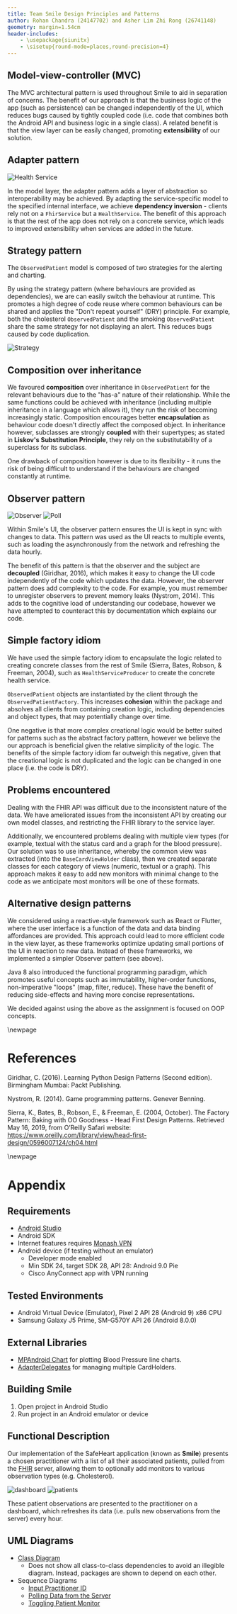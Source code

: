 ```yaml
---
title: Team Smile Design Principles and Patterns
author: Rohan Chandra (24147702) and Asher Lim Zhi Rong (26741148)
geometry: margin=1.54cm
header-includes:
    - \usepackage{siunitx}
    - \sisetup{round-mode=places,round-precision=4}
---
```


## Model-view-controller (MVC)
The MVC architectural pattern is used throughout Smile to aid in separation of concerns. The benefit of our approach is that the business logic of the app (such as persistence) can be changed independently of the UI, which reduces bugs caused by tightly coupled code (i.e. code that combines both the Android API and business logic in a single class). A related benefit is that the view layer can be easily changed, promoting **extensibility** of our solution.

## Adapter pattern
![](./markdown-assets/rsz_healthService.png "Health Service")

In the model layer, the adapter pattern adds a layer of abstraction so interoperability may be achieved. By adapting the service-specific model to the specified internal interface, we achieve **dependency inversion** - clients rely not on a `FhirService` but a `HealthService`. The benefit of this approach is that the rest of the app does not rely on a concrete service, which leads to improved extensibility when services are added in the future.

## Strategy pattern
The `ObservedPatient` model is composed of two strategies for the alerting and charting.

By using the strategy pattern (where behaviours are provided as dependencies), we are can easily switch the behaviour at runtime. This promotes a high degree of code reuse where common behaviours can be shared and applies the "Don't repeat yourself" (DRY) principle. For example, both the cholesterol `ObservedPatient` and the smoking `ObservedPatient` share the same strategy for not displaying an alert. This reduces bugs caused by code duplication.

![](./markdown-assets/strategy.png "Strategy")

## Composition over inheritance
We favoured **composition** over inheritance in `ObservedPatient` for the relevant behaviours due to the "has-a" nature of their relationship. While the same functions could be achieved with inheritance (including multiple inheritance in a language which allows it), they run the risk of becoming increasingly static. Composition encourages better **encapsulation** as behaviour code doesn't directly affect the composed object. In inheritance however, subclasses are strongly **coupled** with their supertypes; as stated in **Liskov's Substitution Principle**, they rely on the substitutability of a superclass for its subclass. 

One drawback of composition however is due to its flexibility - it runs the risk of being difficult to understand if the behaviours are changed constantly at runtime.

## Observer pattern
![](./markdown-assets/rsz_observers.png "Observer")
![](./markdown-assets/rsz_polling.png "Poll")

Within Smile's UI, the observer pattern ensures the UI is kept in sync with changes to data. This pattern was used as the UI reacts to multiple events, such as loading the asynchronously from the network and refreshing the data hourly.

The benefit of this pattern is that the observer and the subject are **decoupled** (Giridhar, 2016), which makes it easy to change the UI code independently of the code which updates the data. However, the observer pattern does add complexity to the code. For example, you must remember to unregister observers to prevent memory leaks (Nystrom, 2014). This adds to the cognitive load of understanding our codebase, however we have attempted to counteract this by documentation which explains our code.

## Simple factory idiom
We have used the simple factory idiom to encapsulate the logic related to creating concrete classes from the rest of Smile (Sierra, Bates, Robson, & Freeman, 2004), such as `HealthServiceProducer` to create the concrete health service.

`ObservedPatient` objects are instantiated by the client through the `ObservedPatientFactory`. This increases **cohesion** within the package and absolves all clients from containing creation logic, including dependencies and object types, that may potentially change over time.

One negative is that more complex creational logic would be better suited for patterns such as the abstract factory pattern, however we believe the our approach is beneficial given the relative simplicity of the logic. The benefits of the simple factory idiom far outweigh this negative, given that the creational logic is not duplicated and the logic can be changed in one place (i.e. the code is DRY). 

## Problems encountered
Dealing with the FHIR API was difficult due to the inconsistent nature of the data. We have ameliorated issues from the inconsistent API by creating our own model classes, and restricting the FHIR library to the service layer.

Additionally, we encountered problems dealing with multiple view types (for example, textual with the status card and a graph for the blood pressure). Our solution was to use inheritance, whereby the common view was extracted (into the `BaseCardViewHolder` class), then we created separate classes for each category of views (numeric, textual or a graph). This approach makes it easy to add new monitors with minimal change to the code as we anticipate most monitors will be one of these formats.

## Alternative design patterns
We considered using a reactive-style framework such as React or Flutter, where the user interface is a function of the data and data binding affordances are provided. This approach could lead to more efficient code in the view layer, as these frameworks optimize updating small portions of the UI in reaction to new data. Instead of these frameworks, we implemented a simpler Observer pattern (see above).

Java 8 also introduced the functional programming paradigm, which promotes useful concepts such as immutability, higher-order functions, non-imperative "loops" (map, filter, reduce). These have the benefit of reducing side-effects and having more concise representations.

We decided against using the above as the assignment is focused on OOP concepts. 

\newpage

# References
Giridhar, C. (2016). Learning Python Design Patterns (Second edition). Birmingham Mumbai: Packt Publishing.

Nystrom, R. (2014). Game programming patterns. Genever Benning.

Sierra, K., Bates, B., Robson, E., & Freeman, E. (2004, October). The Factory Pattern: Baking with OO Goodness - Head First Design Patterns. Retrieved May 16, 2019, from O’Reilly Safari website: https://www.oreilly.com/library/view/head-first-design/0596007124/ch04.html

\newpage

# Appendix

## Requirements
- [Android Studio](https://developer.android.com/studio/install)
- Android SDK
- Internet features requires [Monash VPN](https://www.monash.edu/esolutions/network/vpn)
- Android device (if testing without an emulator)
    - Developer mode enabled 
    - Min SDK 24, target SDK 28, API 28: Android 9.0 Pie
    - Cisco AnyConnect app with VPN running

## Tested Environments
- Android Virtual Device (Emulator), Pixel 2 API 28 (Android 9) x86 CPU
- Samsung Galaxy J5 Prime, SM-G570Y API 26 (Android 8.0.0)

## External Libraries
- [MPAndroid Chart](https://github.com/PhilJay/MPAndroidChart) for plotting Blood Pressure line charts.
- [AdapterDelegates](https://github.com/sockeqwe/AdapterDelegates) for managing multiple CardHolders.

## Building Smile
1. Open project in Android Studio
2. Run project in an Android emulator or device

## Functional Description
Our implementation of the SafeHeart application (known as **Smile**) presents a chosen practitioner with a list of all their associated patients, pulled from the [FHIR](http://www.hl7.org/FHIR/) server, allowing them to optionally add monitors to various observation types (e.g. Cholesterol). 

![dashboard](./markdown-assets/rsz_dashboard.jpg "Dashboard Page")
![patients](./markdown-assets/rsz_patients.jpg "Patients Page")

These patient observations are presented to the practitioner on a dashboard, which refreshes its data (i.e. pulls new observations from the server) every hour.

## UML Diagrams
- [Class Diagram](./uml/ClassDiagram.pdf)
    - Does not show all class-to-class dependencies to avoid an illegible diagram. Instead, packages are shown to depend on each other.
- Sequence Diagrams
    - [Input Practitioner ID](./uml/sequence_diagrams/InputPractitionerId.png)
    - [Polling Data from the Server](./uml/sequence_diagrams/PollingData.png)
    - [Toggling Patient Monitor](./uml/sequence_diagrams/TogglePatientMonitor.png)